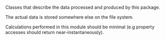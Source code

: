 Classes that describe the data processed and produced by this package.

The actual data is stored somewhere else on the file system.

Calculations performed in this module should be minimal (e.g property accesses
should return near-instantaneously).

